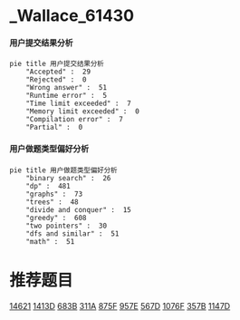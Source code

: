 # _Wallace_61430

<!-- tabs:start -->



#### **用户提交结果分析**

```mermaid
pie title 用户提交结果分析
    "Accepted" :  29
    "Rejected" :  0
    "Wrong answer" :  51
    "Runtime error" :  5
    "Time limit exceeded" :  7
    "Memory limit exceeded" :  0
    "Compilation error" :  7
    "Partial" :  0
```

#### **用户做题类型偏好分析**

```mermaid
pie title 用户做题类型偏好分析
    "binary search" :  26
    "dp" :  481
    "graphs" :  73
    "trees" :  48
    "divide and conquer" :  15
    "greedy" :  608
    "two pointers" :  30
    "dfs and similar" :  51
    "math" :  51
```



<!-- tabs:end -->
# 推荐题目
[14621](https://codeforces.com/contest/1462/problem/1)
[1413D](https://codeforces.com/contest/1413/problem/D)
[683B](https://codeforces.com/contest/683/problem/B)
[311A](https://codeforces.com/contest/311/problem/A)
[875F](https://codeforces.com/contest/875/problem/F)
[957E](https://codeforces.com/contest/957/problem/E)
[567D](https://codeforces.com/contest/567/problem/D)
[1076F](https://codeforces.com/contest/1076/problem/F)
[357B](https://codeforces.com/contest/357/problem/B)
[1147D](https://codeforces.com/contest/1147/problem/D)
